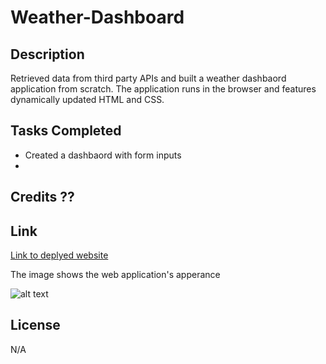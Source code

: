 # Weather-Dashboard

## Description

Retrieved data from third party APIs and built a weather dashbaord application from scratch.
The application runs in the browser and features dynamically updated HTML and CSS.


## Tasks Completed

- Created a dashbaord with form inputs 
- 

## Credits ??

## Link
[Link to deplyed website](https://)

The image shows the web application's apperance 

![alt text](./)



## License

N/A
